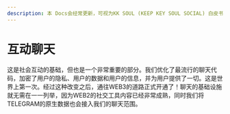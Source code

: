 ```yaml
---
description: 本 Docs会经常更新，可视为KK SOUL (KEEP KEY SOUL SOCIAL) 白皮书/路线图
---
```


# 互动聊天

这是社会互动的基础，但也是一个非常重要的部分。我们优化了最流行的聊天代码，加密了用户的隐私、用户的数据和用户的信息，并为用户提供了一切。这是世界上第一次。经过这种改变之后，通往WEB3的道路正式开通了！聊天的基础设施就无需在一一列举，因为WEB2的社交工具内容已经非常成熟，同时我们将TELEGRAM的原生数据也会接入我们的聊天范围。
